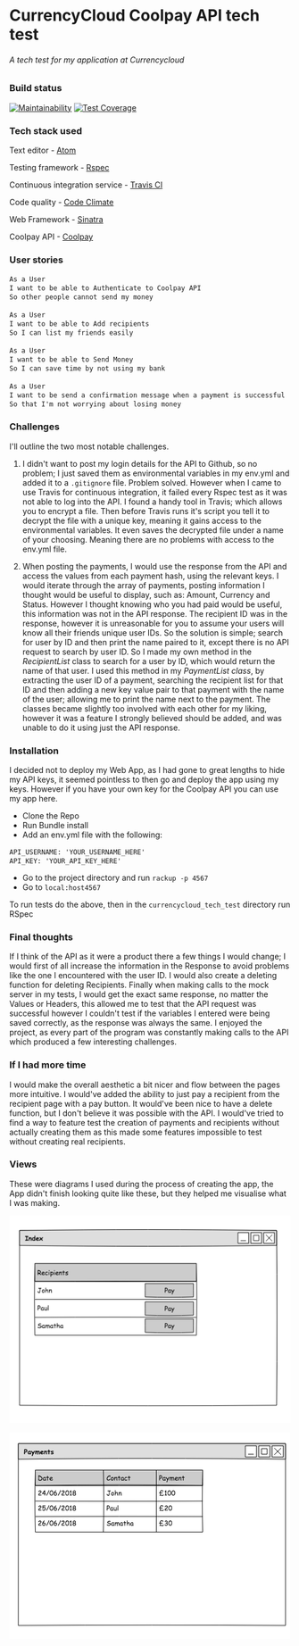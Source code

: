 # CurrencyCloud Coolpay API tech test

###### A tech test for my application at Currencycloud

### Build status

[![Maintainability](https://api.codeclimate.com/v1/badges/dcca0f8e11e2c566a12b/maintainability)](https://codeclimate.com/github/Raefey/currencycloud_tech_test/maintainability)
[![Test Coverage](https://api.codeclimate.com/v1/badges/dcca0f8e11e2c566a12b/test_coverage)](https://codeclimate.com/github/Raefey/currencycloud_tech_test/test_coverage)

### Tech stack used
Text editor - [Atom](https://atom.io/)

Testing framework - [Rspec](http://rspec.info/)

Continuous integration service - [Travis CI](https://travis-ci.org/)

Code quality - [Code Climate](https://codeclimate.com/)

Web Framework - [Sinatra](http://sinatrarb.com/)

Coolpay API - [Coolpay](https://coolpayapi.docs.apiary.io/)
### User stories

```
As a User
I want to be able to Authenticate to Coolpay API
So other people cannot send my money

As a User
I want to be able to Add recipients
So I can list my friends easily

As a User
I want to be able to Send Money
So I can save time by not using my bank

As a User
I want to be send a confirmation message when a payment is successful
So that I'm not worrying about losing money
```

### Challenges
I'll outline the two most notable challenges.

1. I didn't want to post my login details for the API to Github, so no problem; I just saved them as environmental variables in my env.yml and added it to a `.gitignore` file. Problem solved. However when I came to use Travis for continuous integration, it failed every Rspec test as it was not able to log into the API. I found a handy tool in Travis; which allows  you to encrypt a file. Then before Travis runs it's script you tell it to decrypt the file with a unique key, meaning it gains access to the environmental variables. It even saves the decrypted file under a name of your choosing. Meaning there are no problems with access to the env.yml file.

2. When posting the payments, I would use the response from the API and access the values from each payment hash, using the relevant keys. I would iterate through the array of payments, posting information I thought would be useful to display, such as: Amount, Currency and Status. However I thought knowing who you had paid would be useful, this information was not in the API response. The recipient ID was in the response, however it is unreasonable for you to assume your users will know all their friends unique user IDs. So the solution is simple; search for user by ID and then print the name paired to it, except there is no API request to search by user ID. So I made my own method in the *RecipientList* class to search for a user by ID, which would return the name of that user. I used this method in my *PaymentList class*, by extracting the user ID of a payment, searching the recipient list for that ID and then adding a new key value pair to that payment with the name of the user; allowing me to print the name next to the payment. The classes became slightly too involved with each other for my liking, however it was a feature I strongly believed should be added, and was unable to do it using just the API response.

### Installation

I decided not to deploy my Web App, as I had gone to great lengths to hide my API keys, it seemed pointless to then go and deploy the app using my keys. However if you have your own key for the Coolpay API you can use my app here.

- Clone the Repo
- Run Bundle install
- Add an env.yml file with the following:
```
API_USERNAME: 'YOUR_USERNAME_HERE'
API_KEY: 'YOUR_API_KEY_HERE'
```
- Go to the project directory and run `rackup -p 4567`
- Go to `local:host4567`

To run tests do the above, then in the `currencycloud_tech_test` directory run RSpec

### Final thoughts

If I think of the API as it were a product there a few things I would change; I would first of all increase the information in the Response to avoid problems like the one I encountered with the user ID. I would also create a deleting function for deleting Recipients. Finally when making calls to the mock server in my tests, I would get the exact same response, no matter the Values or Headers, this allowed me to test that the API request was successful however I couldn't test if the variables I entered were being saved correctly, as the response was always the same. I enjoyed the project, as every part of the program was constantly making calls to the API which produced a few interesting challenges.

### If I had more time

I would make the overall aesthetic a bit nicer and flow between the pages more intuitive. I would've added the ability to just pay a recipient from the recipient page with a pay button. It would've been nice to have a delete function, but I don't believe it was possible with the API.
I would've tried to find a way to feature test the creation of payments and recipients without actually creating them as this made some features impossible to test without creating real recipients.

### Views
 These were diagrams I used during the process of creating the app, the App didn't finish looking quite like these, but they helped me visualise what I was making.

![Index](./pictures/index_view.png)

![Payments](./pictures/payments_view.png)
